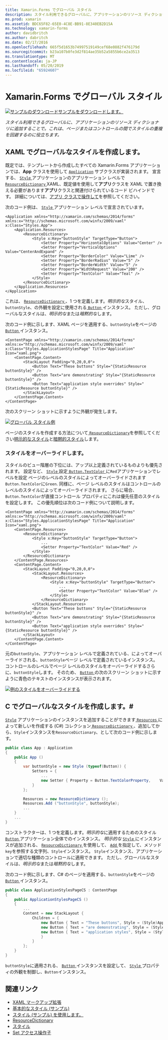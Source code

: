 ```yaml
---
title: Xamarin.Forms でグローバル スタイル
description: スタイル利用できるグローバルに、アプリケーションのリソース ディクショナリに追加することで。 これは、ページまたはコントロールの間でスタイルの重複を回避するのに役立ちます。
ms.prod: xamarin
ms.assetid: BDC65F82-65E0-4C8E-BB91-8E340EB2D15A
ms.technology: xamarin-forms
author: davidbritch
ms.author: dabritch
ms.date: 02/17/2016
ms.openlocfilehash: 665f5d1653b74997519149cef68e0882f476179d
ms.sourcegitcommit: b23a107b0fe3d2f814ae35b52a5855b6ce2a3513
ms.translationtype: MT
ms.contentlocale: ja-JP
ms.lasthandoff: 05/20/2019
ms.locfileid: "65924607"
---
```

# <a name="global-styles-in-xamarinforms"></a>Xamarin.Forms でグローバル スタイル

[![サンプルのダウンロード](~/media/shared/download.png)サンプルをダウンロードします。](https://developer.xamarin.com/samples/xamarin-forms/UserInterface/Styles/BasicStyles/)

_スタイル利用できるグローバルに、アプリケーションのリソース ディクショナリに追加することで。これは、ページまたはコントロールの間でスタイルの重複を回避するのに役立ちます。_

## <a name="create-a-global-style-in-xaml"></a>XAML でグローバルなスタイルを作成します。

既定では、テンプレートから作成したすべての Xamarin.Forms アプリケーションでは、**App** クラスを使用して [`Application`](xref:Xamarin.Forms.Application) サブクラスが実装されます。 宣言する、 [ `Style` ](xref:Xamarin.Forms.Style)アプリケーションのアプリケーション レベルで[ `ResourceDictionary` ](xref:Xamarin.Forms.ResourceDictionary) XAML、既定値を使用して**アプリ**クラスを XAML で置き換える必要があります**アプリ**クラスと関連付けられているコード ビハインドです。 詳細については、[アプリ クラスで操作して](~/xamarin-forms/app-fundamentals/application-class.md)を参照してください。

次のコード例は、 [ `Style` ](xref:Xamarin.Forms.Style)アプリケーション レベルで宣言されています。

```xaml
<Application xmlns="http://xamarin.com/schemas/2014/forms" xmlns:x="http://schemas.microsoft.com/winfx/2009/xaml" x:Class="Styles.App">
    <Application.Resources>
        <ResourceDictionary>
            <Style x:Key="buttonStyle" TargetType="Button">
                <Setter Property="HorizontalOptions" Value="Center" />
                <Setter Property="VerticalOptions" Value="CenterAndExpand" />
                <Setter Property="BorderColor" Value="Lime" />
                <Setter Property="BorderRadius" Value="5" />
                <Setter Property="BorderWidth" Value="5" />
                <Setter Property="WidthRequest" Value="200" />
                <Setter Property="TextColor" Value="Teal" />
            </Style>
        </ResourceDictionary>
    </Application.Resources>
</Application>
```

これは、 [ `ResourceDictionary` ](xref:Xamarin.Forms.ResourceDictionary) 、1 つを定義します。*明示的な*スタイル、 `buttonStyle`、の外観を設定に使用される[ `Button` ](xref:Xamarin.Forms.Button)インスタンス。 ただし、グローバルなスタイルは、*明示的な*または*暗黙的な*します。

次のコード例に示します、XAML ページを適用する、`buttonStyle`をページの[ `Button` ](xref:Xamarin.Forms.Button)インスタンス。

```xaml
<ContentPage xmlns="http://xamarin.com/schemas/2014/forms" xmlns:x="http://schemas.microsoft.com/winfx/2009/xaml" x:Class="Styles.ApplicationStylesPage" Title="Application" Icon="xaml.png">
    <ContentPage.Content>
        <StackLayout Padding="0,20,0,0">
            <Button Text="These buttons" Style="{StaticResource buttonStyle}" />
            <Button Text="are demonstrating" Style="{StaticResource buttonStyle}" />
            <Button Text="application style overrides" Style="{StaticResource buttonStyle}" />
        </StackLayout>
    </ContentPage.Content>
</ContentPage>
```

次のスクリーン ショットに示すように外観が発生します。

[![](application-images/application-styles-1.png "グローバル スタイル例")](application-images/application-styles-1-large.png#lightbox "グローバル スタイルの例")

ページのスタイルを作成する方法について[ `ResourceDictionary`](xref:Xamarin.Forms.ResourceDictionary)を参照してください[明示的なスタイル](~/xamarin-forms/user-interface/styles/explicit.md)と[暗黙的スタイル](~/xamarin-forms/user-interface/styles/implicit.md)します。

### <a name="override-styles"></a>スタイルをオーバーライドします。

スタイルのビュー階層の下位には、アップ以上定義されているものよりも優先されます。 設定など、 [ `Style` ](xref:Xamarin.Forms.Style)設定[ `Button.TextColor` ](xref:Xamarin.Forms.Button.TextColor)に`Red`アプリケーションでレベルを設定 ページのレベルのスタイルによってオーバーライドされます`Button.TextColor`に`Green`. 同様に、ページ レベルのスタイルはコントロールのレベルのスタイルによってオーバーライドされます。 さらに場合、`Button.TextColor`が直接コントロール プロパティにこれは優先任意のスタイルを設定します。 この優先順位は次のコード例について説明します。

```xaml
<ContentPage xmlns="http://xamarin.com/schemas/2014/forms" xmlns:x="http://schemas.microsoft.com/winfx/2009/xaml" x:Class="Styles.ApplicationStylesPage" Title="Application" Icon="xaml.png">
    <ContentPage.Resources>
        <ResourceDictionary>
            <Style x:Key="buttonStyle" TargetType="Button">
                ...
                <Setter Property="TextColor" Value="Red" />
            </Style>
        </ResourceDictionary>
    </ContentPage.Resources>
    <ContentPage.Content>
        <StackLayout Padding="0,20,0,0">
            <StackLayout.Resources>
                <ResourceDictionary>
                    <Style x:Key="buttonStyle" TargetType="Button">
                        ...
                        <Setter Property="TextColor" Value="Blue" />
                    </Style>
                </ResourceDictionary>
            </StackLayout.Resources>
            <Button Text="These buttons" Style="{StaticResource buttonStyle}" />
            <Button Text="are demonstrating" Style="{StaticResource buttonStyle}" />
            <Button Text="application style overrides" Style="{StaticResource buttonStyle}" />
        </StackLayout>
    </ContentPage.Content>
</ContentPage>
```

元の`buttonStyle`、アプリケーション レベルで定義されている、によってオーバーライドされる、`buttonStyle`ページ レベルで定義されているインスタンス。 コントロールのレベルでページ レベルのスタイルをオーバーライドするさらに、`buttonStyle`します。 そのため、 [ `Button` ](xref:Xamarin.Forms.Button)の次のスクリーン ショットに示すように青色のテキストのインスタンスが表示されます。

[![](application-images/application-styles-2.png "例のスタイルをオーバーライドする")](application-images/application-styles-2-large.png#lightbox "スタイルの例をオーバーライドします。")

## <a name="create-a-global-style-in-c35"></a>C でグローバルなスタイルを作成します。&#35;

[`Style`](xref:Xamarin.Forms.Style) アプリケーションのインスタンスを追加することができます[ `Resources` ](xref:Xamarin.Forms.VisualElement.Resources)によって新しいを作成する (C#) コレクション[ `ResourceDictionary` ](xref:Xamarin.Forms.ResourceDictionary)、追加してから、`Style`インスタンスを`ResourceDictionary`、として次のコード例に示します。

```csharp
public class App : Application
{
    public App ()
    {
        var buttonStyle = new Style (typeof(Button)) {
            Setters = {
                ...
                new Setter { Property = Button.TextColorProperty,    Value = Color.Teal }
            }
        };

        Resources = new ResourceDictionary ();
        Resources.Add ("buttonStyle", buttonStyle);
        ...
    }
    ...
}
```

コンストラクターは、1 つを定義します。*明示的な*に適用するためのスタイル[ `Button` ](xref:Xamarin.Forms.Button)アプリケーション全体でのインスタンス。 *明示的な* [ `Style` ](xref:Xamarin.Forms.Style)にインスタンスが追加される、 [ `ResourceDictionary` ](xref:Xamarin.Forms.ResourceDictionary)を使用して、 [ `Add` ](xref:Xamarin.Forms.ResourceDictionary.Add(System.String,System.Object)) を指定して、メソッド`key`を参照する文字列、`Style`インスタンス。 `Style`インスタンス、アプリケーションで適切な種類のコントロールに適用できます。 ただし、グローバルなスタイルは、*明示的な*または*暗黙的な*します。

次のコード例に示します、C# のページを適用する、`buttonStyle`をページの[ `Button` ](xref:Xamarin.Forms.Button)インスタンス。

```csharp
public class ApplicationStylesPageCS : ContentPage
{
    public ApplicationStylesPageCS ()
    {
        ...
        Content = new StackLayout {
            Children = {
                new Button { Text = "These buttons", Style = (Style)Application.Current.Resources ["buttonStyle"] },
                new Button { Text = "are demonstrating", Style = (Style)Application.Current.Resources ["buttonStyle"] },
                new Button { Text = "application styles", Style = (Style)Application.Current.Resources ["buttonStyle"]
                }
            }
        };
    }
}
```

`buttonStyle`に適用される、 [ `Button` ](xref:Xamarin.Forms.Button)インスタンスを設定して、 [ `Style` ](xref:Xamarin.Forms.NavigableElement.Style)プロパティの外観を制御し、`Button`インスタンス。

## <a name="related-links"></a>関連リンク

- [XAML マークアップ拡張](~/xamarin-forms/xaml/xaml-basics/xaml-markup-extensions.md)
- [基本的なスタイル (サンプル)](https://developer.xamarin.com/samples/xamarin-forms/UserInterface/Styles/BasicStyles/)
- [スタイル (サンプル) を使用します。](https://developer.xamarin.com/samples/xamarin-forms/WorkingWithStyles/)
- [ResourceDictionary](xref:Xamarin.Forms.ResourceDictionary)
- [スタイル](xref:Xamarin.Forms.Style)
- [Set アクセス操作子](xref:Xamarin.Forms.Setter)
